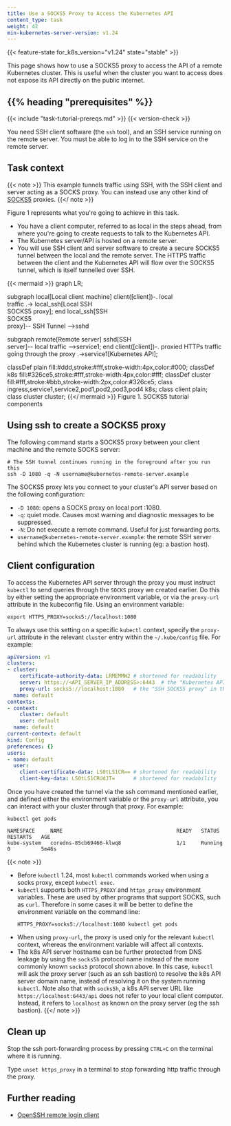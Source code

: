 ```yaml
---
title: Use a SOCKS5 Proxy to Access the Kubernetes API
content_type: task
weight: 42
min-kubernetes-server-version: v1.24
---
```

<!-- overview -->

{{< feature-state for_k8s_version="v1.24" state="stable" >}}

This page shows how to use a SOCKS5 proxy to access the API of a remote Kubernetes cluster.
This is useful when the cluster you want to access does not expose its API directly on the public internet.

## {{% heading "prerequisites" %}}

{{< include "task-tutorial-prereqs.md" >}} {{< version-check >}}

You need SSH client software (the `ssh` tool), and an SSH service running on the remote server.
You must be able to log in to the SSH service on the remote server.

<!-- steps -->

## Task context

{{< note >}}
This example tunnels traffic using SSH, with the SSH client and server acting as a SOCKS proxy.
You can instead use any other kind of [SOCKS5](https://en.wikipedia.org/wiki/SOCKS#SOCKS5) proxies.
{{</ note >}}

Figure 1 represents what you're going to achieve in this task.

* You have a client computer, referred to as local in the steps ahead, from where you're going to create requests to talk to the Kubernetes API.
* The Kubernetes server/API is hosted on a remote server.
* You will use SSH client and server software to create a secure SOCKS5 tunnel between the local and
  the remote server. The HTTPS traffic between the client and the Kubernetes API will flow over the SOCKS5
  tunnel, which is itself tunnelled over SSH.

{{< mermaid >}}
graph LR;

  subgraph local[Local client machine]
  client([client])-. local <br> traffic .->  local_ssh[Local SSH <br> SOCKS5 proxy];
  end
  local_ssh[SSH <br>SOCKS5 <br> proxy]-- SSH Tunnel -->sshd

  subgraph remote[Remote server]
  sshd[SSH <br> server]-- local traffic -->service1;
  end
  client([client])-. proxied HTTPs traffic <br> going through the proxy .->service1[Kubernetes API];

  classDef plain fill:#ddd,stroke:#fff,stroke-width:4px,color:#000;
  classDef k8s fill:#326ce5,stroke:#fff,stroke-width:4px,color:#fff;
  classDef cluster fill:#fff,stroke:#bbb,stroke-width:2px,color:#326ce5;
  class ingress,service1,service2,pod1,pod2,pod3,pod4 k8s;
  class client plain;
  class cluster cluster;
{{</ mermaid >}}
Figure 1. SOCKS5 tutorial components

## Using ssh to create a SOCKS5 proxy

The following command starts a SOCKS5 proxy between your client machine and the remote SOCKS server:

```shell
# The SSH tunnel continues running in the foreground after you run this
ssh -D 1080 -q -N username@kubernetes-remote-server.example
```

The SOCKS5 proxy lets you connect to your cluster's API server based on the following configuration: 
* `-D 1080`: opens a SOCKS proxy on local port :1080.
* `-q`: quiet mode. Causes most warning and diagnostic messages to be suppressed.
* `-N`: Do not execute a remote command. Useful for just forwarding ports.
* `username@kubernetes-remote-server.example`: the remote SSH server behind which the Kubernetes cluster 
  is running (eg: a bastion host).

## Client configuration

To access the Kubernetes API server through the proxy you must instruct `kubectl` to send queries through
the `SOCKS` proxy we created earlier. Do this by either setting the appropriate environment variable, 
or via the `proxy-url` attribute in the kubeconfig file. Using an environment variable: 

```shell
export HTTPS_PROXY=socks5://localhost:1080
```

To always use this setting on a specific `kubectl` context, specify the `proxy-url` attribute in the relevant 
`cluster` entry within the `~/.kube/config` file. For example:

```yaml
apiVersion: v1
clusters:
- cluster:
    certificate-authority-data: LRMEMMW2 # shortened for readability 
    server: https://<API_SERVER_IP_ADDRESS>:6443  # the "Kubernetes API" server, in other words the IP address of kubernetes-remote-server.example
    proxy-url: socks5://localhost:1080   # the "SSH SOCKS5 proxy" in the diagram above
  name: default
contexts:
- context:
    cluster: default
    user: default
  name: default
current-context: default
kind: Config
preferences: {}
users:
- name: default
  user:
    client-certificate-data: LS0tLS1CR== # shortened for readability
    client-key-data: LS0tLS1CRUdJT=      # shortened for readability
```

Once you have created the tunnel via the ssh command mentioned earlier, and defined either the environment variable or 
the `proxy-url` attribute, you can interact with your cluster through that proxy. For example:

```shell
kubectl get pods
```

```console
NAMESPACE     NAME                                     READY   STATUS      RESTARTS   AGE
kube-system   coredns-85cb69466-klwq8                  1/1     Running     0          5m46s
```

{{< note >}}
- Before `kubectl` 1.24, most `kubectl` commands worked when using a socks proxy, except `kubectl exec`.
- `kubectl` supports both `HTTPS_PROXY` and `https_proxy` environment variables. These are used by other 
  programs that support SOCKS, such as `curl`. Therefore in some cases it 
  will be better to define the environment variable on the command line:
  ```shell
  HTTPS_PROXY=socks5://localhost:1080 kubectl get pods
  ```
- When using `proxy-url`, the proxy is used only for the relevant `kubectl` context, 
  whereas the environment variable will affect all contexts.
- The k8s API server hostname can be further protected from DNS leakage by using the `socks5h` protocol name
  instead of the more commonly known `socks5` protocol shown above. In this case, `kubectl` will ask the proxy server
  (such as an ssh bastion) to resolve the k8s API server domain name, instead of resolving it on the system running
  `kubectl`. Note also that with `socks5h`, a k8s API server URL like `https://localhost:6443/api` does not refer 
  to your local client computer. Instead, it refers to `localhost` as known on the proxy server (eg the ssh bastion).
{{</ note >}}


## Clean up

Stop the ssh port-forwarding process by pressing `CTRL+C` on the terminal where it is running.

Type `unset https_proxy` in a terminal to stop forwarding http traffic through the proxy.

## Further reading

* [OpenSSH remote login client](https://man.openbsd.org/ssh)
